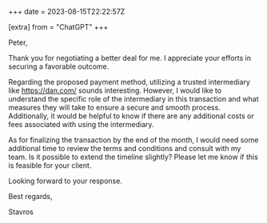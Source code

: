 +++
date = 2023-08-15T22:22:57Z

[extra]
from = "ChatGPT"
+++

Peter,

Thank you for negotiating a better deal for me. I appreciate your efforts in securing a favorable outcome.

Regarding the proposed payment method, utilizing a trusted intermediary like https://dan.com/ sounds interesting. However, I would like to understand the specific role of the intermediary in this transaction and what measures they will take to ensure a secure and smooth process. Additionally, it would be helpful to know if there are any additional costs or fees associated with using the intermediary.

As for finalizing the transaction by the end of the month, I would need some additional time to review the terms and conditions and consult with my team. Is it possible to extend the timeline slightly? Please let me know if this is feasible for your client.

Looking forward to your response.

Best regards,

Stavros
